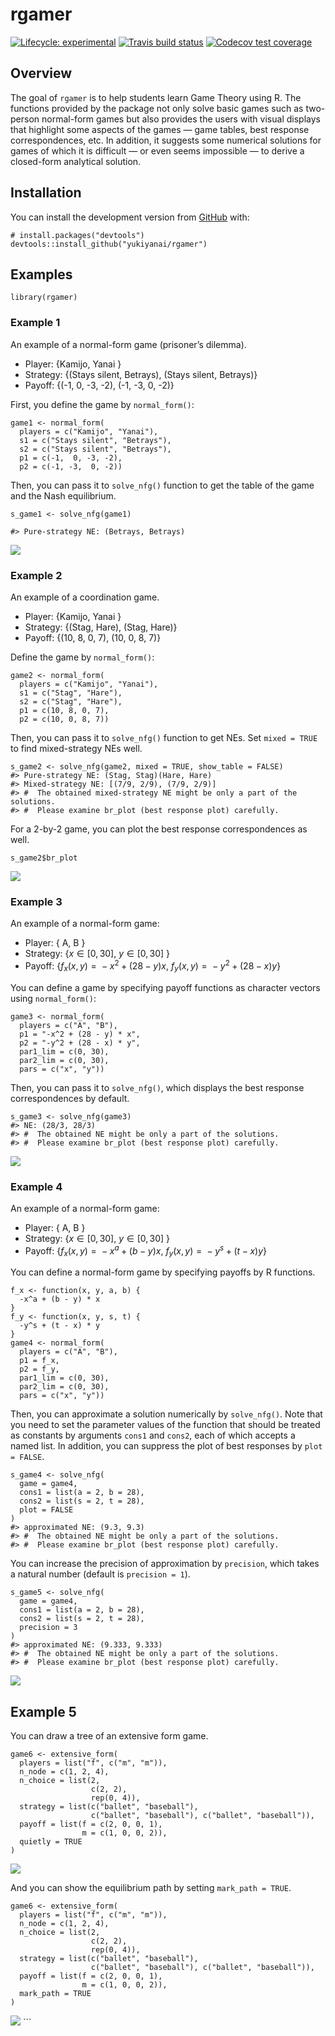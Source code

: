 
<!-- README.md is generated from README.Rmd. Please edit that file -->

rgamer
======

<!-- badges: start -->

[![Lifecycle:
experimental](https://img.shields.io/badge/lifecycle-experimental-orange.svg)](https://www.tidyverse.org/lifecycle/#experimental)
[![Travis build
status](https://travis-ci.org/yukiyanai/rgamer.svg?branch=master)](https://travis-ci.org/yukiyanai/rgamer)
[![Codecov test
coverage](https://codecov.io/gh/yukiyanai/rgamer/branch/master/graph/badge.svg)](https://codecov.io/gh/yukiyanai/rgamer?branch=master)
<!-- badges: end -->

Overview
--------

The goal of `rgamer` is to help students learn Game Theory using R. The
functions provided by the package not only solve basic games such as
two-person normal-form games but also provides the users with visual
displays that highlight some aspects of the games — game tables, best
response correspondences, etc. In addition, it suggests some numerical
solutions for games of which it is difficult — or even seems impossible
— to derive a closed-form analytical solution.

Installation
------------

<!--
#You can install the released version of rgamer from [CRAN](https://CRAN.R-project.org) with:

```r
install.packages("rgamer")
#> Warning: package 'rgamer' is not available (for R version 3.6.3)
```
-->

You can install the development version from
[GitHub](https://github.com/) with:

    # install.packages("devtools")
    devtools::install_github("yukiyanai/rgamer")

Examples
--------

    library(rgamer)

### Example 1

An example of a normal-form game (prisoner’s dilemma).

-   Player: {Kamijo, Yanai }
-   Strategy: {(Stays silent, Betrays), (Stays silent, Betrays)}
-   Payoff: {(-1, 0, -3, -2), (-1, -3, 0, -2)}

First, you define the game by `normal_form()`:

    game1 <- normal_form(
      players = c("Kamijo", "Yanai"),
      s1 = c("Stays silent", "Betrays"), 
      s2 = c("Stays silent", "Betrays"), 
      p1 = c(-1,  0, -3, -2), 
      p2 = c(-1, -3,  0, -2))

Then, you can pass it to `solve_nfg()` function to get the table of the
game and the Nash equilibrium.

    s_game1 <- solve_nfg(game1)

    #> Pure-strategy NE: (Betrays, Betrays)

![](figs/eg1_table.png)

### Example 2

An example of a coordination game.

-   Player: {Kamijo, Yanai }
-   Strategy: {(Stag, Hare), (Stag, Hare)}
-   Payoff: {(10, 8, 0, 7), (10, 0, 8, 7)}

Define the game by `normal_form()`:

    game2 <- normal_form(
      players = c("Kamijo", "Yanai"),
      s1 = c("Stag", "Hare"), 
      s2 = c("Stag", "Hare"), 
      p1 = c(10, 8, 0, 7), 
      p2 = c(10, 0, 8, 7))

Then, you can pass it to `solve_nfg()` function to get NEs. Set
`mixed = TRUE` to find mixed-strategy NEs well.

    s_game2 <- solve_nfg(game2, mixed = TRUE, show_table = FALSE)
    #> Pure-strategy NE: (Stag, Stag)(Hare, Hare)
    #> Mixed-strategy NE: [(7/9, 2/9), (7/9, 2/9)]
    #> #  The obtained mixed-strategy NE might be only a part of the solutions.
    #> #  Please examine br_plot (best response plot) carefully.

For a 2-by-2 game, you can plot the best response correspondences as
well.

    s_game2$br_plot

![](man/figures/README-unnamed-chunk-10-1.png)<!-- -->

### Example 3

An example of a normal-form game:

-   Player: { A, B }
-   Strategy: {*x* ∈ \[0, 30\], *y* ∈ \[0, 30\] }
-   Payoff:
    {*f*<sub>*x*</sub>(*x*, *y*) =  − *x*<sup>2</sup> + (28 − *y*)*x*,
    *f*<sub>*y*</sub>(*x*, *y*) =  − *y*<sup>2</sup> + (28 − *x*)*y*}

You can define a game by specifying payoff functions as character
vectors using `normal_form()`:

    game3 <- normal_form(
      players = c("A", "B"),
      p1 = "-x^2 + (28 - y) * x",
      p2 = "-y^2 + (28 - x) * y",
      par1_lim = c(0, 30),
      par2_lim = c(0, 30),
      pars = c("x", "y"))

Then, you can pass it to `solve_nfg()`, which displays the best response
correspondences by default.

    s_game3 <- solve_nfg(game3)
    #> NE: (28/3, 28/3)
    #> #  The obtained NE might be only a part of the solutions.
    #> #  Please examine br_plot (best response plot) carefully.

![](man/figures/README-unnamed-chunk-12-1.png)<!-- -->

### Example 4

An example of a normal-form game:

-   Player: { A, B }
-   Strategy: {*x* ∈ \[0, 30\], *y* ∈ \[0, 30\] }
-   Payoff:
    {*f*<sub>*x*</sub>(*x*, *y*) =  − *x*<sup>*a*</sup> + (*b* − *y*)*x*,
    *f*<sub>*y*</sub>(*x*, *y*) =  − *y*<sup>*s*</sup> + (*t* − *x*)*y*}

You can define a normal-form game by specifying payoffs by R functions.

    f_x <- function(x, y, a, b) {
      -x^a + (b - y) * x
    }
    f_y <- function(x, y, s, t) {
      -y^s + (t - x) * y
    }
    game4 <- normal_form(
      players = c("A", "B"),
      p1 = f_x,
      p2 = f_y,
      par1_lim = c(0, 30),
      par2_lim = c(0, 30),
      pars = c("x", "y"))

Then, you can approximate a solution numerically by `solve_nfg()`. Note
that you need to set the parameter values of the function that should be
treated as constants by arguments `cons1` and `cons2`, each of which
accepts a named list. In addition, you can suppress the plot of best
responses by `plot = FALSE`.

    s_game4 <- solve_nfg(
      game = game4,
      cons1 = list(a = 2, b = 28),
      cons2 = list(s = 2, t = 28),
      plot = FALSE
    )
    #> approximated NE: (9.3, 9.3)
    #> #  The obtained NE might be only a part of the solutions.
    #> #  Please examine br_plot (best response plot) carefully.

You can increase the precision of approximation by `precision`, which
takes a natural number (default is `precision = 1`).

    s_game5 <- solve_nfg(
      game = game4,
      cons1 = list(a = 2, b = 28),
      cons2 = list(s = 2, t = 28),
      precision = 3
    )
    #> approximated NE: (9.333, 9.333)
    #> #  The obtained NE might be only a part of the solutions.
    #> #  Please examine br_plot (best response plot) carefully.

![](man/figures/README-unnamed-chunk-15-1.png)<!-- -->

Example 5
---------

You can draw a tree of an extensive form game.

    game6 <- extensive_form(
      players = list("f", c("m", "m")),
      n_node = c(1, 2, 4),
      n_choice = list(2,
                      c(2, 2),
                      rep(0, 4)),
      strategy = list(c("ballet", "baseball"),
                      c("ballet", "baseball"), c("ballet", "baseball")),
      payoff = list(f = c(2, 0, 0, 1),
                    m = c(1, 0, 0, 2)),
      quietly = TRUE
    )

![](man/figures/README-unnamed-chunk-16-1.png)<!-- -->

And you can show the equilibrium path by setting `mark_path = TRUE`.

    game6 <- extensive_form(
      players = list("f", c("m", "m")),
      n_node = c(1, 2, 4),
      n_choice = list(2,
                      c(2, 2),
                      rep(0, 4)),
      strategy = list(c("ballet", "baseball"),
                      c("ballet", "baseball"), c("ballet", "baseball")),
      payoff = list(f = c(2, 0, 0, 1),
                    m = c(1, 0, 0, 2)),
      mark_path = TRUE
    )

![](man/figures/README-unnamed-chunk-17-1.png)<!-- --> \`\`\`
